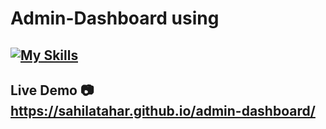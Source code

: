 # Admin-Dashboard using

## [![My Skills](https://skillicons.dev/icons?i=html,css,javascript,react,vite&perline=5)](https://skillicons.dev)

## Live Demo :camera: https://sahilatahar.github.io/admin-dashboard/
